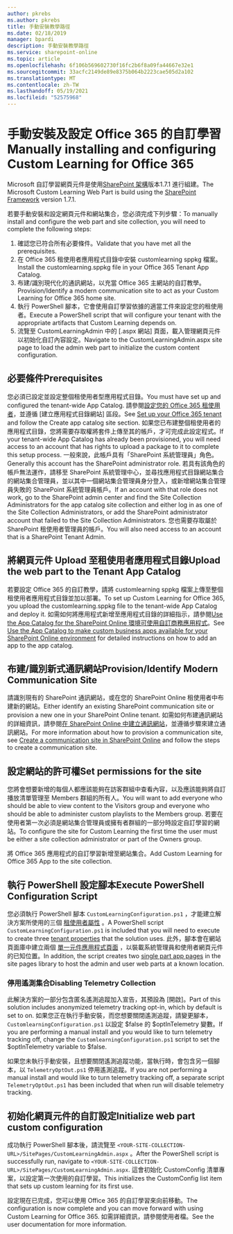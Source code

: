 ```yaml
---
author: pkrebs
ms.author: pkrebs
title: 手動安裝教學路徑
ms.date: 02/18/2019
manager: bpardi
description: 手動安裝教學路徑
ms.service: sharepoint-online
ms.topic: article
ms.openlocfilehash: 6f106b569602730f16fc2b6f8a09fa44667e32e1
ms.sourcegitcommit: 33acfc2149de89e8375b064b2223cae505d2a102
ms.translationtype: MT
ms.contentlocale: zh-TW
ms.lasthandoff: 05/19/2021
ms.locfileid: "52575968"
---
```

# <a name="manually-installing-and-configuring-custom-learning-for-office-365"></a><span data-ttu-id="1219a-103">手動安裝及設定 Office 365 的自訂學習</span><span class="sxs-lookup"><span data-stu-id="1219a-103">Manually installing and configuring Custom Learning for Office 365</span></span>

<span data-ttu-id="1219a-104">Microsoft 自訂學習網頁元件是使用[SharePoint 架構](/sharepoint/dev/spfx/sharepoint-framework-overview)版本1.7.1 進行組建。</span><span class="sxs-lookup"><span data-stu-id="1219a-104">The Microsoft Custom Learning Web Part is build using the [SharePoint Framework](/sharepoint/dev/spfx/sharepoint-framework-overview) version 1.7.1.</span></span>

<span data-ttu-id="1219a-105">若要手動安裝和設定網頁元件和網站集合，您必須完成下列步驟：</span><span class="sxs-lookup"><span data-stu-id="1219a-105">To manually install and configure the web part and site collection, you will need to complete the following steps:</span></span>

1. <span data-ttu-id="1219a-106">確認您已符合所有必要條件。</span><span class="sxs-lookup"><span data-stu-id="1219a-106">Validate that you have met all the prerequisites.</span></span>
1. <span data-ttu-id="1219a-107">在 Office 365 租使用者應用程式目錄中安裝 customlearning sppkg 檔案。</span><span class="sxs-lookup"><span data-stu-id="1219a-107">Install the customlearning.sppkg file in your Office 365 Tenant App Catalog.</span></span>
1. <span data-ttu-id="1219a-108">布建/識別現代化的通訊網站，以充當 Office 365 主網站的自訂教學。</span><span class="sxs-lookup"><span data-stu-id="1219a-108">Provision/Identify a modern communication site to act as your Custom Learning for Office 365 home site.</span></span>
1. <span data-ttu-id="1219a-109">執行 PowerShell 腳本，它會使用自訂學習依據的適當工件來設定您的租使用者。</span><span class="sxs-lookup"><span data-stu-id="1219a-109">Execute a PowerShell script that will configure your tenant with the appropriate artifacts that Custom Learning depends on.</span></span>
1. <span data-ttu-id="1219a-110">流覽至 CustomLearningAdmin 中的 [.aspx 網站] 頁面，載入管理網頁元件以初始化自訂內容設定。</span><span class="sxs-lookup"><span data-stu-id="1219a-110">Navigate to the CustomLearningAdmin.aspx site page to load the admin web part to initialize the custom content configuration.</span></span>

## <a name="prerequisites"></a><span data-ttu-id="1219a-111">必要條件</span><span class="sxs-lookup"><span data-stu-id="1219a-111">Prerequisites</span></span>

<span data-ttu-id="1219a-112">您必須已設定並設定整個租使用者型應用程式目錄。</span><span class="sxs-lookup"><span data-stu-id="1219a-112">You must have set up and configured the tenant-wide App Catalog.</span></span> <span data-ttu-id="1219a-113">請參閱[設定您的 Office 365 租使用者](/sharepoint/dev/spfx/set-up-your-developer-tenant#create-app-catalog-site)，並遵循 [建立應用程式目錄網站] 區段。</span><span class="sxs-lookup"><span data-stu-id="1219a-113">See [Set up your Office 365 tenant](/sharepoint/dev/spfx/set-up-your-developer-tenant#create-app-catalog-site) and follow the Create app catalog site section.</span></span> <span data-ttu-id="1219a-114">如果您已布建整個租使用者的應用程式目錄，您將需要存取權將套件上傳至其的帳戶，才可完成此設定程式。</span><span class="sxs-lookup"><span data-stu-id="1219a-114">If your tenant-wide App Catalog has already been provisioned, you will need access to an account that has rights to upload a package to it to complete this setup process.</span></span> <span data-ttu-id="1219a-115">一般來說，此帳戶具有「SharePoint 系統管理員」角色。</span><span class="sxs-lookup"><span data-stu-id="1219a-115">Generally this account has the SharePoint administrator role.</span></span> <span data-ttu-id="1219a-116">若具有該角色的帳戶無法運作，請移至 SharePoint 系統管理中心，並尋找應用程式目錄網站集合的網站集合管理員，並以其中一個網站集合管理員身分登入，或新增網站集合管理員失敗的 SharePoint 系統管理員帳戶。</span><span class="sxs-lookup"><span data-stu-id="1219a-116">If an account with that role does not work, go to the SharePoint admin center and find the Site Collection Administrators for the app catalog site collection and either log in as one of the Site Collection Administrators, or add the SharePoint administrator account that failed to the Site Collection Administrators.</span></span> <span data-ttu-id="1219a-117">您也需要存取屬於 SharePoint 租使用者管理員的帳戶。</span><span class="sxs-lookup"><span data-stu-id="1219a-117">You will also need access to an account that is a SharePoint Tenant Admin.</span></span>

## <a name="upload-the-web-part-to-the-tenant-app-catalog"></a><span data-ttu-id="1219a-118">將網頁元件 Upload 至租使用者應用程式目錄</span><span class="sxs-lookup"><span data-stu-id="1219a-118">Upload the web part to the Tenant App Catalog</span></span>

<span data-ttu-id="1219a-119">若要設定 Office 365 的自訂教學，請將 customlearning sppkg 檔案上傳至整個租使用者應用程式目錄並加以部署。</span><span class="sxs-lookup"><span data-stu-id="1219a-119">To set up Custom Learning for Office 365, you upload the customlearning.sppkg file to the tenant-wide App Catalog and deploy it.</span></span> <span data-ttu-id="1219a-120">如需如何將應用程式新增至應用程式目錄的詳細指示，請參閱[Use the App Catalog for the SharePoint Online 環境可使用自訂商務應用程式](/sharepoint/use-app-catalog)。</span><span class="sxs-lookup"><span data-stu-id="1219a-120">See [Use the App Catalog to make custom business apps available for your SharePoint Online environment](/sharepoint/use-app-catalog) for detailed instructions on how to add an app to the app catalog.</span></span>

## <a name="provisionidentify-modern-communication-site"></a><span data-ttu-id="1219a-121">布建/識別新式通訊網站</span><span class="sxs-lookup"><span data-stu-id="1219a-121">Provision/Identify Modern Communication Site</span></span>

<span data-ttu-id="1219a-122">請識別現有的 SharePoint 通訊網站，或在您的 SharePoint Online 租使用者中布建新的網站。</span><span class="sxs-lookup"><span data-stu-id="1219a-122">Either identify an existing SharePoint communication site or provision a new one in your SharePoint Online tenant.</span></span> <span data-ttu-id="1219a-123">如需如何布建通訊網站的詳細資訊，請參閱[在 SharePoint Online 中建立通訊網站](https://support.office.com/article/create-a-communication-site-in-sharepoint-online-7fb44b20-a72f-4d2c-9173-fc8f59ba50eb)，並遵循步驟來建立通訊網站。</span><span class="sxs-lookup"><span data-stu-id="1219a-123">For more information about how to provision a communication site, see [Create a communication site in SharePoint Online](https://support.office.com/article/create-a-communication-site-in-sharepoint-online-7fb44b20-a72f-4d2c-9173-fc8f59ba50eb) and follow the steps to create a communication site.</span></span>

## <a name="set-permissions-for-the-site"></a><span data-ttu-id="1219a-124">設定網站的許可權</span><span class="sxs-lookup"><span data-stu-id="1219a-124">Set permissions for the site</span></span>

<span data-ttu-id="1219a-125">您將會想要新增的每個人都應該能夠在訪客群組中查看內容，以及應該能夠將自訂播放清單管理至 Members 群組的所有人。</span><span class="sxs-lookup"><span data-stu-id="1219a-125">You will want to add everyone who should be able to view content to the Visitors group and everyone who should be able to administer custom playlists to the Members group.</span></span> <span data-ttu-id="1219a-126">若要在使用者第一次必須是網站集合管理員或擁有者群組的一部分時設定自訂學習的網站。</span><span class="sxs-lookup"><span data-stu-id="1219a-126">To configure the site for Custom Learning the first time the user must be either a site collection administrator or part of the Owners group.</span></span>

<span data-ttu-id="1219a-127">將 Office 365 應用程式的自訂學習新增至網站集合。</span><span class="sxs-lookup"><span data-stu-id="1219a-127">Add Custom Learning for Office 365 App to the site collection.</span></span>

## <a name="execute-powershell-configuration-script"></a><span data-ttu-id="1219a-128">執行 PowerShell 設定腳本</span><span class="sxs-lookup"><span data-stu-id="1219a-128">Execute PowerShell Configuration Script</span></span>

<span data-ttu-id="1219a-129">您必須執行 PowerShell 腳本 `CustomLearningConfiguration.ps1` ，才能建立解決方案所使用的三個 [租使用者屬性](/sharepoint/dev/spfx/tenant-properties) 。</span><span class="sxs-lookup"><span data-stu-id="1219a-129">A PowerShell script `CustomLearningConfiguration.ps1` is included that you will need to execute to create three [tenant properties](/sharepoint/dev/spfx/tenant-properties) that the solution uses.</span></span> <span data-ttu-id="1219a-130">此外，腳本會在網站頁面庫中建立兩個 [單一元件應用程式頁面](/sharepoint/dev/spfx/web-parts/single-part-app-pages) ，以裝載系統管理員和使用者網頁元件的已知位置。</span><span class="sxs-lookup"><span data-stu-id="1219a-130">In addition, the script creates two [single part app pages](/sharepoint/dev/spfx/web-parts/single-part-app-pages) in the site pages library to host the admin and user web parts at a known location.</span></span>

### <a name="disabling-telemetry-collection"></a><span data-ttu-id="1219a-131">停用遙測集合</span><span class="sxs-lookup"><span data-stu-id="1219a-131">Disabling Telemetry Collection</span></span>

<span data-ttu-id="1219a-132">此解決方案的一部分包含匿名遙測追蹤加入宣告，其預設為 [開啟]。</span><span class="sxs-lookup"><span data-stu-id="1219a-132">Part of this solution includes anonymized telemetry tracking opt-in, which by default is set to on.</span></span> <span data-ttu-id="1219a-133">如果您正在執行手動安裝，而您想要關閉遙測追蹤，請變更腳本， `CustomlearningConfiguration.ps1` 以設定 $false 的 $optInTelemetry 變數。</span><span class="sxs-lookup"><span data-stu-id="1219a-133">If you are performing a manual install and you would like to turn telemetry tracking off, change the `CustomlearningConfiguration.ps1` script to set the $optInTelemetry variable to $false.</span></span>

<span data-ttu-id="1219a-134">如果您未執行手動安裝，且想要關閉遙測追蹤功能，當執行時，會包含另一個腳本，以 `TelemetryOptOut.ps1` 停用遙測追蹤。</span><span class="sxs-lookup"><span data-stu-id="1219a-134">If you are not performing a manual install and would like to turn telemetry tracking off, a separate script `TelemetryOptOut.ps1` has been included that when run will disable telemetry tracking.</span></span>

## <a name="initialize-web-part-custom-configuration"></a><span data-ttu-id="1219a-135">初始化網頁元件的自訂設定</span><span class="sxs-lookup"><span data-stu-id="1219a-135">Initialize web part custom configuration</span></span>

<span data-ttu-id="1219a-136">成功執行 PowerShell 腳本後，請流覽至 `<YOUR-SITE-COLLECTION-URL>/SitePages/CustomLearningAdmin.aspx` 。</span><span class="sxs-lookup"><span data-stu-id="1219a-136">After the PowerShell script is successfully run, navigate to `<YOUR-SITE-COLLECTION-URL>/SitePages/CustomLearningAdmin.aspx`.</span></span> <span data-ttu-id="1219a-137">這會初始化 CustomConfig 清單專案，以設定第一次使用的自訂學習。</span><span class="sxs-lookup"><span data-stu-id="1219a-137">This initializes the CustomConfig list item that sets up custom learning for its first use.</span></span>

<span data-ttu-id="1219a-138">設定現在已完成，您可以使用 Office 365 的自訂學習來向前移動。</span><span class="sxs-lookup"><span data-stu-id="1219a-138">The configuration is now complete and you can move forward with using Custom Learning for Office 365.</span></span> <span data-ttu-id="1219a-139">如需詳細資訊，請參閱使用者檔。</span><span class="sxs-lookup"><span data-stu-id="1219a-139">See the user documentation for more information.</span></span>
